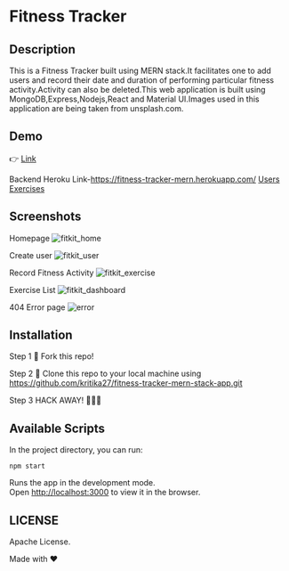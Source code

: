 # Fitness Tracker

## Description

This is a Fitness Tracker built using MERN stack.It facilitates one to add users and record their date and duration of performing particular fitness activity.Activity can also be deleted.This web application is built using MongoDB,Express,Nodejs,React and Material UI.Images used in this application are being taken from unsplash.com.

## Demo

👉 [Link](https://serene-volhard-1843cb.netlify.app/)

Backend Heroku Link-https://fitness-tracker-mern.herokuapp.com/
[Users](https://fitness-tracker-mern.herokuapp.com/users)
[Exercises](https://fitness-tracker-mern.herokuapp.com/exercises)

## Screenshots

Homepage
![fitkit_home](https://user-images.githubusercontent.com/4997491/117522296-20021d80-afd0-11eb-8079-922a4d51925a.JPG)

Create user
![fitkit_user](https://user-images.githubusercontent.com/4997491/117525054-3911cb00-afde-11eb-97b5-a468f17935de.JPG)

Record Fitness Activity
![fitkit_exercise](https://user-images.githubusercontent.com/4997491/117525061-3d3de880-afde-11eb-9201-acdb5b804f40.JPG)

Exercise List
![fitkit_dashboard](https://user-images.githubusercontent.com/4997491/117525087-652d4c00-afde-11eb-92d4-0fda6f5c5d03.JPG)

404 Error page
![error](https://user-images.githubusercontent.com/4997491/117525227-dcfb7680-afde-11eb-9434-a8f93c5b76d7.JPG)

## Installation

Step 1
🍴 Fork this repo!

Step 2
👯 Clone this repo to your local machine using https://github.com/kritika27/fitness-tracker-mern-stack-app.git

Step 3
HACK AWAY! 🔨🔨🔨

## Available Scripts

In the project directory, you can run:

`npm start`

Runs the app in the development mode.<br />
Open [http://localhost:3000](http://localhost:3000) to view it in the browser.

## LICENSE

Apache License.

Made with ❤
